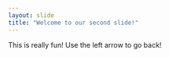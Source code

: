 ```yaml
---
layout: slide
title: "Welcome to our second slide!"
---
```

This is really fun!
Use the left arrow to go back!
